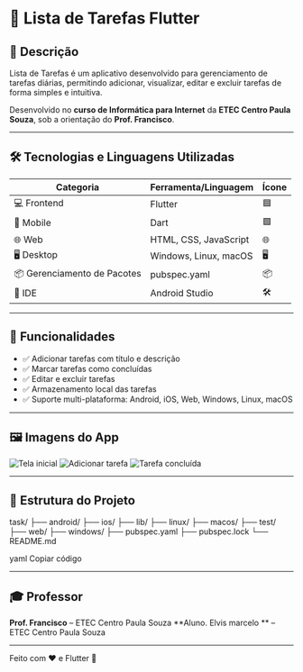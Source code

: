 # 📝 Lista de Tarefas Flutter

## 🎯 Descrição
Lista de Tarefas é um aplicativo desenvolvido para gerenciamento de tarefas diárias, permitindo adicionar, visualizar, editar e excluir tarefas de forma simples e intuitiva.  

Desenvolvido no **curso de Informática para Internet** da **ETEC Centro Paula Souza**, sob a orientação do **Prof. Francisco**.

---

## 🛠️ Tecnologias e Linguagens Utilizadas

| Categoria | Ferramenta/Linguagem | Ícone |
|-----------|--------------------|-------|
| 💻 Frontend | Flutter | 🟦 |
| 📱 Mobile | Dart | 🟩 |
| 🌐 Web | HTML, CSS, JavaScript | 🌐 |
| 🖥️ Desktop | Windows, Linux, macOS | 🖥️ |
| 📦 Gerenciamento de Pacotes | pubspec.yaml | 📦 |
| 🔧 IDE | Android Studio | 🛠️ |

---

## 🚀 Funcionalidades
- ✅ Adicionar tarefas com título e descrição
- ✅ Marcar tarefas como concluídas
- ✅ Editar e excluir tarefas
- ✅ Armazenamento local das tarefas
- ✅ Suporte multi-plataforma: Android, iOS, Web, Windows, Linux, macOS

---

## 🖼️ Imagens do App

![Tela inicial](./task/images/home.png)
![Adicionar tarefa](./task/images/add_task.png)
![Tarefa concluída](./task/images/completed_task.png)

---

## 📂 Estrutura do Projeto

task/
├── android/
├── ios/
├── lib/
├── linux/
├── macos/
├── test/
├── web/
├── windows/
├── pubspec.yaml
├── pubspec.lock
└── README.md

yaml
Copiar código

---

## 🎓 Professor
**Prof. Francisco** – ETEC Centro Paula Souza
**Aluno. Elvis marcelo ** – ETEC Centro Paula Souza

---

Feito com ❤️ e Flutter 🚀
